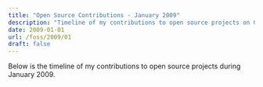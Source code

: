 ```yaml
---
title: "Open Source Contributions - January 2009"
description: "Timeline of my contributions to open source projects on GitHub during January 2009."
date: 2009-01-01
url: /foss/2009/01
draft: false
---
```


Below is the timeline of my contributions to open source projects during January 2009.

